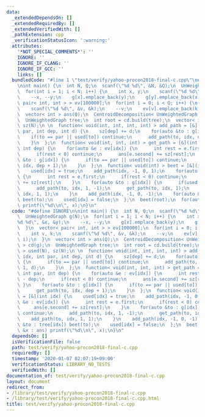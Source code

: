 ```yaml
---
data:
  _extendedDependsOn: []
  _extendedRequiredBy: []
  _extendedVerifiedWith: []
  _pathExtension: cpp
  _verificationStatusIcon: ':warning:'
  attributes:
    '*NOT_SPECIAL_COMMENTS*': ''
    IGNORE: ''
    IGNORE_IF_CLANG: ''
    IGNORE_IF_GCC: ''
    links: []
  bundledCode: "#line 1 \"test/verify/yahoo-procon2018-final-c.cpp\"\n#define IGNORE\n\
    \nint main() {\n  int N, Q;\n  scanf(\"%d %d\", &N, &Q);\n  UnWeightedGraph g(N);\n\
    \  for(int i = 1; i < N; i++) {\n    int x, y;\n    scanf(\"%d %d\", &x, &y);\n\
    \    --x, --y;\n    g[x].emplace_back(y);\n    g[y].emplace_back(x);\n  }\n  vector<\
    \ pair< int, int > > ev[100000];\n  for(int i = 0; i < Q; i++) {\n    int v, k;\n\
    \    scanf(\"%d %d\", &v, &k);\n    --v;\n    ev[v].emplace_back(k, i);\n  }\n\
    \  vector< int > ans(Q);\n  CentroidDecomposition< UnWeightedGraph > cd(g);\n\
    \  UnWeightedGraph tree;\n  int root = cd.build(tree);\n  vector< int > used(N),\
    \ sz(N);\n \n  function< void(int, int, int, int) > add_path = [&](int idx, int\
    \ par, int dep, int d) {\n    sz[dep] += d;\n    for(auto &to : g[idx]) {\n  \
    \    if(to == par || used[to]) continue;\n      add_path(to, idx, dep + 1, d);\n\
    \    }\n  };\n  function< void(int, int, int) > get_path = [&](int idx, int par,\
    \ int dep) {\n    for(auto &e : ev[idx]) {\n      int rest = e.first - dep;\n\
    \      if(rest < 0) continue;\n      ans[e.second] += sz[rest];\n    }\n    for(auto\
    \ &to : g[idx]) {\n      if(to == par || used[to]) continue;\n      get_path(to,\
    \ idx, dep + 1);\n    }\n  };\n  function< void(int) > beet = [&](int idx) {\n\
    \    used[idx] = true;\n    add_path(idx, -1, 0, 1);\n    for(auto &e : ev[idx])\
    \ {\n      int rest = e.first;\n      if(rest < 0) continue;\n      ans[e.second]\
    \ += sz[rest];\n    }\n    for(auto &to : g[idx]) {\n      if(used[to]) continue;\n\
    \      add_path(to, idx, 1, -1);\n      get_path(to, idx, 1);\n      add_path(to,\
    \ idx, 1, 1);\n    }\n    add_path(idx, -1, 0, -1);\n    for(auto &to : tree[idx])\
    \ beet(to);\n    used[idx] = false;\n  };\n  beet(root);\n  for(auto &x : ans)\
    \ printf(\"%d\\n\", x);\n}\n"
  code: "#define IGNORE\n\nint main() {\n  int N, Q;\n  scanf(\"%d %d\", &N, &Q);\n\
    \  UnWeightedGraph g(N);\n  for(int i = 1; i < N; i++) {\n    int x, y;\n    scanf(\"\
    %d %d\", &x, &y);\n    --x, --y;\n    g[x].emplace_back(y);\n    g[y].emplace_back(x);\n\
    \  }\n  vector< pair< int, int > > ev[100000];\n  for(int i = 0; i < Q; i++) {\n\
    \    int v, k;\n    scanf(\"%d %d\", &v, &k);\n    --v;\n    ev[v].emplace_back(k,\
    \ i);\n  }\n  vector< int > ans(Q);\n  CentroidDecomposition< UnWeightedGraph\
    \ > cd(g);\n  UnWeightedGraph tree;\n  int root = cd.build(tree);\n  vector< int\
    \ > used(N), sz(N);\n \n  function< void(int, int, int, int) > add_path = [&](int\
    \ idx, int par, int dep, int d) {\n    sz[dep] += d;\n    for(auto &to : g[idx])\
    \ {\n      if(to == par || used[to]) continue;\n      add_path(to, idx, dep +\
    \ 1, d);\n    }\n  };\n  function< void(int, int, int) > get_path = [&](int idx,\
    \ int par, int dep) {\n    for(auto &e : ev[idx]) {\n      int rest = e.first\
    \ - dep;\n      if(rest < 0) continue;\n      ans[e.second] += sz[rest];\n   \
    \ }\n    for(auto &to : g[idx]) {\n      if(to == par || used[to]) continue;\n\
    \      get_path(to, idx, dep + 1);\n    }\n  };\n  function< void(int) > beet\
    \ = [&](int idx) {\n    used[idx] = true;\n    add_path(idx, -1, 0, 1);\n    for(auto\
    \ &e : ev[idx]) {\n      int rest = e.first;\n      if(rest < 0) continue;\n \
    \     ans[e.second] += sz[rest];\n    }\n    for(auto &to : g[idx]) {\n      if(used[to])\
    \ continue;\n      add_path(to, idx, 1, -1);\n      get_path(to, idx, 1);\n  \
    \    add_path(to, idx, 1, 1);\n    }\n    add_path(idx, -1, 0, -1);\n    for(auto\
    \ &to : tree[idx]) beet(to);\n    used[idx] = false;\n  };\n  beet(root);\n  for(auto\
    \ &x : ans) printf(\"%d\\n\", x);\n}\n"
  dependsOn: []
  isVerificationFile: false
  path: test/verify/yahoo-procon2018-final-c.cpp
  requiredBy: []
  timestamp: '2020-01-07 02:07:19+09:00'
  verificationStatus: LIBRARY_NO_TESTS
  verifiedWith: []
documentation_of: test/verify/yahoo-procon2018-final-c.cpp
layout: document
redirect_from:
- /library/test/verify/yahoo-procon2018-final-c.cpp
- /library/test/verify/yahoo-procon2018-final-c.cpp.html
title: test/verify/yahoo-procon2018-final-c.cpp
---
```

